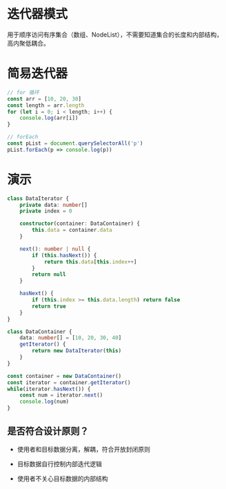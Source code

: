 # 迭代器模式

用于顺序访问有序集合（数组、NodeList），不需要知道集合的长度和内部结构，高内聚低耦合。


# 简易迭代器

```js
// for 循环
const arr = [10, 20, 30]
const length = arr.length
for (let i = 0; i < length; i++) {
    console.log(arr[i])
}
```

```js
// forEach
const pList = document.querySelectorAll('p')
pList.forEach(p => console.log(p))
```


# 演示

```ts
class DataIterator {
    private data: number[]
    private index = 0

    constructor(container: DataContainer) {
        this.data = container.data
    }

    next(): number | null {
        if (this.hasNext()) {
            return this.data[this.index++]
        }
        return null
    }

    hasNext() {
        if (this.index >= this.data.length) return false
        return true
    }
}

class DataContainer {
    data: number[] = [10, 20, 30, 40]
    getIterator() {
        return new DataIterator(this)
    }
}

const container = new DataContainer()
const iterator = container.getIterator()
while(iterator.hasNext()) {
    const num = iterator.next()
    console.log(num)
}
```

## 是否符合设计原则？

- 使用者和目标数据分离，解耦，符合开放封闭原则

- 目标数据自行控制内部迭代逻辑

- 使用者不关心目标数据的内部结构